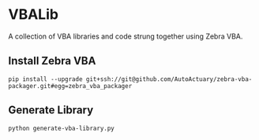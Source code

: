 # VBALib
 A collection of VBA libraries and code strung together using Zebra VBA.

## Install Zebra VBA
    pip install --upgrade git+ssh://git@github.com/AutoActuary/zebra-vba-packager.git#egg=zebra_vba_packager

## Generate Library
    python generate-vba-library.py
